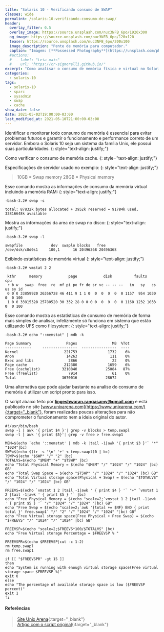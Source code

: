 ```yaml
---
title: "Solaris 10 - Verificando consumo de SWAP"
classes: wide
permalink: /solaris-10-verificando-consumo-de-swap/
header:
  overlay_filter: 0.5
  overlay_image: https://source.unsplash.com/nuc3NFB_6po/1920x300
  og_image: https://source.unsplash.com/nuc3NFB_6po/120x120
  teaser: https://source.unsplash.com/nuc3NFB_6po/200x100
  image_description: "Pente de memória para computador."
  caption: "Imagem: [**Possessed Photography**](https://unsplash.com/photos/nuc3NFB_6po)"
  #actions:
  #  - label: "Leia mais"
  #    url: "https://cr-signorelli.github.io/"
excerpt: "Como analisar o consumo de memória física e virtual no Solaris 10 utilizando diferentes comandos."
categories:
  - solaris-10
tags:
  - solaris-10
  - sparc
  - sysadmin
  - swap
  - cache
show_date: false
date: 2021-05-02T19:00:00-03:00
last_modified_at: 2021-05-10T21:00:00-03:00
---
```


Identificar e monitorar todo consumo de memória é essencial para evitar problemas futuros e garantir o funcionamento e performance correto de um servidor. Embora o Solaris 10 seja um sistema da família Unix, ele possui suas particularidades.
{: style="text-align: justify;"}

Como verificar o consumo de memória cache.
{: style="text-align: justify;"}

Especificações de servidor usado no exemplo:
{: style="text-align: justify;"}

> 10GB = Swap memory
> 28GB = Physical memory

Esse comando mostra as informações de consumo da memória virtual incluindo a memória RAM:
{: style="text-align: justify;"}

```console
-bash-3.2# swap -s

total: 87832k bytes allocated + 3952k reserved = 91784k used, 33816648k available
```

Mostra as informações da area de swap no disco:
{: style="text-align: justify;"}

```console
-bash-3.2# swap -l

swapfile             dev  swaplo blocks   free
/dev/dsk/c0d0s1     100,1      16 20496368 20496368
```

Exibindo estatísticas de memória virtual
{: style="text-align: justify;"}

```console
-bash-3.2# vmstat 2 2

 kthr      memory            page            disk          faults      cpu
 r b w   swap  free  re  mf pi po fr de sr vc -- -- --   in   sy   cs us sy id
 0 0 0 33859920 26366728 46 411 9 1 1 0  0  0  0  0  0 1157  954 1030  0  0 100
 1 0 0 33815328 25780520 30 332 28 0 0 0 0  0  0  0  0 1168 1232 1033  0  0 100
```

Esse comando mostra as estatísticas de consumo de memória de forma mais simples de analisar, infelizmente só funciona em sistema que estão utilizando UFS como filesystem:
{: style="text-align: justify;"}

```console
-bash-3.2# echo "::memstat" | mdb -k

Page Summary                Pages                MB  %Tot
------------     ----------------  ----------------  ----
Kernel                     221753              1732    6%
Anon                        14263               111    0%
Exec and libs                2866                22    0%
Page cache                 212380              1659    6%
Free (cachelist)          3210840             25084   87%
Free (freelist)              7914                61    0%
Total                     3670016             28672
```

Uma alternativa que pode ajudar bastante na analise do consumo de memória é utilizar um script pronto para isso.

O script abaixo feito por **lingeshwaran.rangasamy@gmail.com** e está publicado no site [www.unixarena.com](https://www.unixarena.com/){:target="_blank"}, foram realizadas poucas alterações para não comprometer o funcionamento nem a ideia original do autor.

```console
#!/usr/bin/bash
swap -l | awk '{ print $4 }'| grep -v blocks > temp.swapl
swap -l | awk '{ print $5}'| grep -v free > free.swap1

MEM=$(echo `echo '::memstat' | mdb -k |tail -1|awk '{ print $3 }'` "*" "1024"|bc)
SWP=$(echo $(tr -s '\n' '+' < temp.swapl)0 | bc)
TSWP=$(echo "$SWP" "/" "2" |bc)
TOTALVS=$(echo "$MEM" "+" "$TSWP" |bc)
echo "Total Physical Memory = $(echo "$MEM" "/" "1024" "/" "1024" |bc) GB"
echo "Total Swap Space = $(echo "$TSWP" "/" "1024" "/" "1024" |bc) GB"
echo "Total Virtual storage space(Physical + Swap) = $(echo "$TOTALVS" "/" "1024" "/" "1024" |bc) GB"

FREEVS=$(echo `vmstat 1 2 |tail -1|awk ' { print $4 } '` "+" `vmstat 1 2 |tail -1|awk ' { print $5 } '` |bc)
echo "Free Physical Memory = $(echo "scale=2;`vmstat 1 2 |tail -1|awk ' { print $5 } '` "/" "1024" "/" "1024" "|bc) GB"
echo "Free Swap = $(echo "scale=2;`awk '{total += $NF} END { print total }' free.swap1` "/" "2" "/" "1024" "/" "1024" "|bc) GB"
echo "Free Virtual storage space(Free Physical + Free Swap) = $(echo "$FREEVS" "/" "1024" "/" "1024" |bc) GB"

FREEVSP=$(echo "scale=2;$FREEVS*100/$TOTALVS" |bc)
echo "Free Virtual storage Percentage = $FREEVSP % "

FREEVSPR=$(echo $FREEVSP|cut -c 1-2)
rm temp.swapl
rm free.swap1

if [[ "$FREEVSPR" -gt 15 ]]
then
echo "System is running with enough virtual storage space(Free virtual storage space $FREEVSP %)"
exit 0
else
echo "The percentage of available storage space is low ($FREEVSP percent)"
exit 1
fi
```

#### Referências

> [Site Unix Arena](https://www.unixarena.com/){:target="_blank"}  
> [Artigo com o script original](https://www.unixarena.com/2013/05/solaris-memory-swap-usage-script-with.html/){:target="_blank"}  

